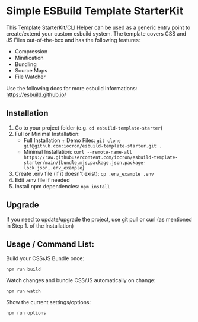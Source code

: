 # Simple ESBuild Template StarterKit

This Template StarterKit/CLI Helper can be used as a generic entry point to create/extend your custom esbuild system. The template covers CSS and JS Files out-of-the-box and has the following features: 

- Compression
- Minification
- Bundling
- Source Maps
- File Watcher

Use the following docs for more esbuild informations: https://esbuild.github.io/

## Installation

1. Go to your project folder (e.g. `cd esbuild-template-starter`)
2. Full or Minimal Installation: 
    - Full Installation + Demo Files: `git clone git@github.com:iocron/esbuild-template-starter.git .`
    - Minimal Installation: `curl --remote-name-all https://raw.githubusercontent.com/iocron/esbuild-template-starter/main/{bundle.mjs,package.json,package-lock.json,.env_example}`
3. Create .env file (if it doesn't exist): `cp .env_example .env`
4. Edit .env file if needed
5. Install npm dependencies: `npm install`

## Upgrade
If you need to update/upgrade the project, use git pull or curl (as mentioned in Step 1. of the Installation)

## Usage / Command List: 

Build your CSS/JS Bundle once: 

```
npm run build
```

Watch changes and bundle CSS/JS automatically on change: 

```
npm run watch
```

Show the current settings/options: 

```
npm run options
```
